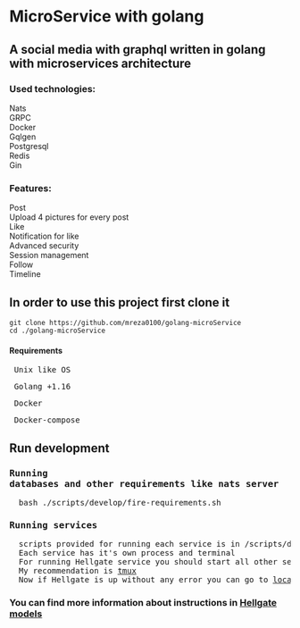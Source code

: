 # MicroService with golang


## A social media with graphql written in golang with microservices architecture

### Used technologies:
  Nats<br />
  GRPC<br />
  Docker<br />
  Gqlgen<br />
  Postgresql<br />
  Redis<br />
  Gin<br />

### Features:
  Post<br />
  Upload 4 pictures for every post<br />
  Like<br />
  Notification for like<br />
  Advanced security<br />
  Session management<br />
  Follow<br />
  Timeline<br />

## In order to use this project first clone it
```
git clone https://github.com/mreza0100/golang-microService
cd ./golang-microService
```

#### Requirements
<pre> Unix like OS</pre>
<pre> Golang +1.16</pre>
<pre> Docker</pre>
<pre> Docker-compose</pre>

## Run development
### <pre>Running databases and other requirements like nats server</pre>
<pre>  bash ./scripts/develop/fire-requirements.sh </pre>
### <pre>Running services</pre>
<pre>  scripts provided for running each service is in /scripts/develop/services directory
  Each service has it's own process and terminal
  For running Hellgate service you should start all other services and then starting Hellgate service
  My recommendation is <a href="https://github.com/tmux/tmux">tmux</a>
  Now if Hellgate is up without any error you can go to <a href="http://localhost:10000">localhost:10000</a>
</pre>
### You can find more information about instructions in [Hellgate models](https://github.com/mreza0100/golang-microService-boilerplate/tree/master/services/hellgate/graph/schema)
  

